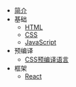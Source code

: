 - [简介](homepage.md)
- 基础
  -  [HTML](base/HTML.md)
  -  [CSS](base/CSS.md)
  -  [JavaScript](base/JavaScript.md)
- 预编译
  - [CSS预编译语言](precompiled/less+sass.md)
- 框架
  - [React](frame/react.md)
